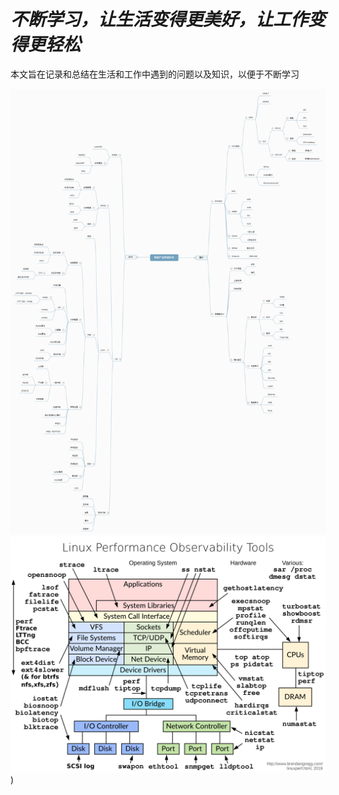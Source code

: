 # ***不断学习，让生活变得更美好，让工作变得更轻松***

本文旨在记录和总结在生活和工作中遇到的问题以及知识，以便于不断学习

![智能产品优化](%E6%99%BA%E8%83%BD%E4%BA%A7%E5%93%81%E6%80%A7%E8%83%BD%E4%BC%98%E5%8C%96.png)
![性能优化](linux_observability_tools.png))
